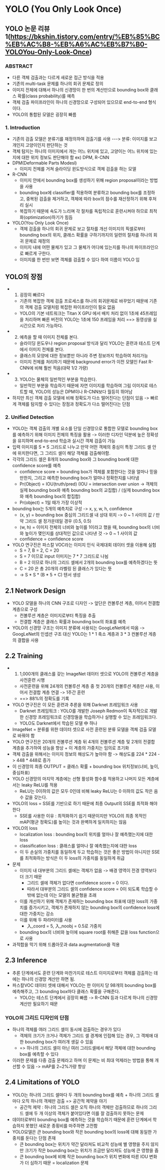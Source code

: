 # YOLO (You Only Look Once)
## YOLO 논문 리뷰1(https://bkshin.tistory.com/entry/%EB%85%BC%EB%AC%B8-%EB%A6%AC%EB%B7%B0-YOLOYou-Only-Look-Once)
### ABSTRACT
- 다른 객체 검출과는 다르게 새로운 접근 방식을 적용
- 기존의 multi-task 문제를 하나의 회귀 문제로 정의
- 이미지 전체에 대해서 하나의 신경망이 한 번의 계산만으로 bounding box와 클래스 확률(class probability)를 예측
- 객체 검출 파이프라인이 하나의 신경망으로 구성되어 있으므로 end-to-end 형식이다.
- YOLO의 통합된 모델은 굉장히 빠름

### 1. Introduction
- 기존의 검출 모델은 분류기를 재정의하여 검출기를 사용 ---> 분류: 이미지를 보고 개인지 고양이인지 판단하는 것
- 객체 탐지는 하나의 이미지에서 개는 어느 위치에 있고, 고양이는 어느 위치에 있는지에 대한 위치 정보도 판단해야 함
    ex) DPM, R-CNN
- DPM(Deformable Parts Modesl)
    - 이미지 전체를 거쳐 슬라이딩 윈도방식으로 객체 검출을 하는 모델
- R-CNN
    - 이미지 안에서 bounding box를 생성하기 위해 region proposal이라는 방법을 사용
    - bounding box에 classifier를 적용하여 분류하고 bounding box를 조정하고, 중복된 검출을 제거하고, 객체에 따라 box의 점수를 재산정하기 위해 후처리 실시
    - 복잡하기 때문에 속도가 느리며 각 절차를 독립적으로 훈련시켜야 하므로 최적화(optimization)하기가 힘듬
- YOLO(You Only Look Once)
    - 객체 검출을 하나의 회귀 문제로 보고 절차를 개선
    이미지의 픽셀로부터 bounding box의 위치, 클래스 확률을 구하기까지의 일련의 절차를 하나의 회귀 문제로 재정의
    - 이미지 내에 어떤 물체가 있고 그 물체가 어디에 있는지를 하나의 파이프라인으로 빠르게 구한다.
    - 이미지를 한 번만 보면 객체를 검출할 수 있다 하여 이름이 YOLO 임

## YOLO의 장점
- 1. 굉장히 빠르다
    - 기존의 복잡한 객체 검출 프로세스를 하나의 회귀문제로 바꾸었기 때문에 기존의 객체 검출 모델처럼 복잡한 파이프라인이 필요 없음
    - YOLO의 기본 네트워크는 Titan X GPU 에서 배치 처리 없이 1초에 45프레임을 처리하며 빠른 버전의 YOLO는 1초에 150 프레임을 처리 ==> 동영상을 실시간으로 처리 가능하다.
- 2. 예측을 할 때 이미지 전체를 본다.
    - 슬라이딩 윈도우나 region proposal 방식과 달리 YOLO는 훈련과 테스트 단계에서 이미지 전체를 본다.
    - 클래스의 모양에 대한 정보뿐만 아니라 주변 정보까지 학습하여 처리가능
    - 이미지 전체를 처리하기 때문에 background error가 이전 모델인 Fast R-CNN에 비해 훨씬 적음(대략 1/2 가량)
- 3. YOLO는 물체의 일반적인 부분을 학습한다.
    - 일반적인 부분을 학습하기 때문에 자연 이미지를 학습하여 그림 이미지로 테스트할 때, YOLO의 성능은 DPM이나 R-CNN보다 월등히 뛰어남
- 하지만 최신 객체 검출 모델에 비해 정확도가 다소 떨어진다는 단점이 있음 -> 빠르게 객체를 탐지할 수 있다는 장점과 정확도가 다소 떨어진다는 단점


### 2. Unified Detection
- YOLO는 객체 검출의 개별 요소를 단일 신경망으로 통합한 모델로 bounding box를 예측하기 위해 이미지 전체의 특징을 활용 -> 이러한 디자인 덕분에 높은 정확성을 유지하며 end-to-end 학습과 실시간 객체 검출이 가능
- 입력 이미지를 S * S 그리드로 나누고 만약 어떤 객체의 중심이 특정 그리드 셀 안에 위치한다면, 그 그리드 셀이 해당 객체를 검출해야함.
- 각각의 그리드 셀은 B개의 bounding box와 그 bounding box에 대한 confidence score를 예측
    - confidence score = bounding box가 객체를 포함한다는 것을 얼마나 믿을만한지, 그리고 예측한 bounding box가 얼마나 정확한지를 나타냄
    - Pr(Object) = IOU(truth/pred) (IOU = intersection over union -> 객체의 실제 bounding box와 예측 bounding box의 교집합) / (실제 bounding box와 예측 bounding box의 합집합)
    - Pr(object) = 1일 때가 가장 이상적
- bounding box는 5개의 예측치로 구성 -> x, y, w, h, confidence
    - (x, y) = bounding box 중심의 그리드셀 내 상대 위치 -> 0 ~ 1 사이의 값 / 만약 그리드 셀 정가운데일 경우 (0.5, 0.5)
    - (w, h) = 이미지 전체의 너비와 높이를 1이라고 했을 때, bounding box의 너비와 높이가 몇인지를 상대적인 값으로 나타낸 것 -> 0 ~ 1 사이의 값
    - confidence = confidence score
- YOLO 연구진은 파스칼 VOC라는 이미지 인식 국제대회 데이터 셋을 이용해 실험
    - S = 7, B = 2, C = 20
    - S = 7 이므로 input 이미지는 7 * 7 그리드로 나뉨
    - B = 2 이므로 하나의 그리드 셀에서 2개의 bounding box를 예측하겠다는 뜻
    - C = 20 은 총 20개의 라벨링 된 클래스가 있다는 뜻
    - -> S * S * (B * 5 + C) 텐서 생성

## 2.1 Network Design
- YOLO 모델을 하나의 CNN 구조로 디자인 -> 앞단은 컨볼루션 계층, 이어서 전결합 계층으로 구성
    - 컨볼루션 계층은 이미지로부터 특징을 추출
    - 전결합 계층은 클래스 확률과 bounding box의 좌표를 예측
- YOLO의 신경망 구조는 이미지 분류에 사용되는 GoogLeNet에서 따옴 -> GoogLeNet의 인셉션 구조 대신 YOLO는 1 * 1 축소 계층과 3 * 3 컨볼루션 게층의 결합을 사용

## 2.2 Training
- 1. 1,000개의 클래스를 갖는 ImageNet 데이터 셋으로 YOLO의 컨볼루션 계층을 사전훈련 시행
    - 사전훈련을 위해 24개의 컨볼루션 계층 중 첫 20개의 컨볼루션 계층만 사용, 이어서 전결합 계층 연결 -> 1주간 훈련
    - ==> 88%의 정확도를 기록
- YOLO 연구진은 이 모든 훈련과 추론을 위해 Darknet 프레임워크 사용
    - Darknet 프레임워크 : YOLO를 개발한 Joseph Redmon이 독자적으로 개발한 신경망 프레임워크로 신경망들을 학습하거나 실행할 수 있는 프레임워크다.
    - YOLO도 Darknet에서 학습된 모델 中 하나
- ImageNet = 분류를 위한 데이터 셋으로 사전 훈련된 분류 모델을 객체 검출 모델로 바꿔야 함
- YOLO 연구진은 20개의 컨볼루션 계층 뒤 4개의 컨볼루션 계층 및 2개의 전결합 계층을 추가하여 성능을 향상 + 이 계층의 가중치는 임의로 초기화
- 객체 검출을 위해서는 이미지 정보의 해상도가 높아야 함 -> 해상도를 224 * 224 -> 448 * 448로 증가
- 이 신경망의 최종 OUTPUT = 클래스 확률 + bounding box 위치정보(너비, 높이, 중심좌표)
- YOLO 신경망의 마지막 계층에는 선형 활성화 함수를 적용하고 나머지 모든 계층에서는 leaky ReLU를 적용
    - ReLU는 0이하의 값은 모두 0인데 비해 leaky ReLU는 0 이하의 값도 작은 음수 값을 갖는다.
- YOLO의 loss = SSE를 기반으로 하기 때문에 최종 Output의 SSE를 최적화 해야 한다
    - SSE를 사용한 이유 : 최적화하기 쉽기 때문이지만 YOLO의 최종 목적인 mAP(평균 정확도)를 높이는 것과 완벽하게 일치하지는 않음
- YOLO의 loss
    - localization loss : bounding box의 위치를 얼마나 잘 예측했는지에 대한 loss
    - classification loss : 클래스를 얼마나 잘 예측했는지에 대한 loss
    - 이 두 손실의 가중치를 동일하게 두고 학습하는 것은 좋은 방법이 아니지만 SSE를 최적화하는 방식은 이 두 loss의 가중치를 동일하게 취급
- 문제
    - 이미지 내 대부분의 그리드 셀에는 객체가 없음 -> 배경 영역이 전경 영역보다 더 크기 때문
        - 그리드 셀에 객체가 없다면 confidence score = 0 이다.
        - 따라서 대부분의 그리드 셀의 confidence score = 0이 되도록 학습할 수 밖에 없는데 이는 모델의 불균형을 초래
    - 이를 개선하기 위해 객체가 존재하는 bounding box 좌표에 대한 loss의 가중치를 증가시키고, 객체가 존재하지 않는 bounding box의 confidence loss에 대한 가중치는 감소
    - 이를 위해 두 파라미터를 사용
        - 入_coord = 5, 入_noobj = 0.5로 가중치
    - bounding box의 너비와 높이에 square root를 취해준 값을 loss function으로 사용
- 과적합을 막기 위해 드롭아웃과 data augmentation을 적용

## 2.3 Inference
- 추론 단계에서도 훈련 단계와 마찬가지로 테스트 이미지로부터 객체를 검출하는 데에는 하나의 신경망 계산만 하면 됨.
- 파스칼VOC 데이터 셋에 대해서 YOLO는 한 이미지 당 98개의 bounding box를 예측해주고, 그 bounding box마다 클래스 확률을 구해준다.
    - YOLO는 테스트 단계에서 굉장히 빠름 -> R-CNN 등과 다르게 하나의 신경망 계산만 필요하기 때문
### YOLO의 그리드 디자인의 단점
- 하나의 객체를 여러 그리드 셀이 동시에 검출하는 경우가 있다
    - 객체의 크기가 크거나 객체가 그리드 셀 경계에 인접해 있는 경우, 그 객체애 대한 bounding box가 여러개 생길 수 있음
    - => 하나의 그리드 셀이 아닌 여러 그리드셀에서 해당 객체에 대한 bounding box를 예측할 수 있다
- 이러한 문제를 다중 검출 문제라고 하며 이 문제는 비 최대 억제라는 방법을 통해 개선할 수 있음 -> mAP를 2~2%가량 향상

## 2.4 Limitations of YOLO
- YOLO는 하나의 그리드 셀마다 두 개의 bounding box를 예측 + 하나의 그리드 셀마다 오직 하나의 객체만 검출 => 공간적 제약을 야기
    - 공간적 제약 : 하나의 그리드 셀은 오직 하나의 객체만 검출하므로 하나의 그리드 셀에 두 개 이상의 객체가 붙어있다면 이를 잘 검출하지 못하는 문제
- 데이터로부터 bounding box를 예측하는 것을 학습하기 때문에 훈련 단계에서 학습하지 못했던 새로운 종횡비를 마주하면 고전함
- YOLO모델은 큰 bounding box와 작은 bounding box의 loss에 대해 동일한 가중치를 둔다는 단점 존재
    - 큰 bounding box는 위치가 약간 달라져도 비교적 성능에 별 영향을 주지 않지만 크기가 작은 bounding box는 위치가 조금만 달라져도 성능에 큰 영향을 줌
    - 큰 bounding box에 비해 작은 bounding box가 위치 변화에 따른 IOU 변화가 더 심하기 때문 = localization 문제
